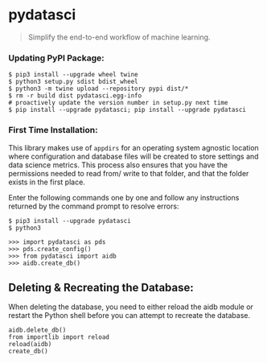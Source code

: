 # pydatasci

> Simplify the end-to-end workflow of machine learning.


### Updating PyPI Package:
```
$ pip3 install --upgrade wheel twine
$ python3 setup.py sdist bdist_wheel
$ python3 -m twine upload --repository pypi dist/*
$ rm -r build dist pydatasci.egg-info
# proactively update the version number in setup.py next time
$ pip install --upgrade pydatasci; pip install --upgrade pydatasci
```


### First Time Installation:
This library makes use of `appdirs` for an operating system agnostic location where configuration and database files will be created to store settings and data science metrics. This process also ensures that you have the permissions needed to read from/ write to that folder, and that the folder exists in the first place. 

Enter the following commands one by one and follow any instructions returned by the command prompt to resolve errors:
```
$ pip3 install --upgrade pydatasci
$ python3

>>> import pydatasci as pds
>>> pds.create_config()
>>> from pydatasci import aidb
>>> aidb.create_db()
```


## Deleting & Recreating the Database:
When deleting the database, you need to either reload the aidb module or restart the Python shell before you can attempt to recreate the database.
```
aidb.delete_db()
from importlib import reload
reload(aidb)
create_db()
```